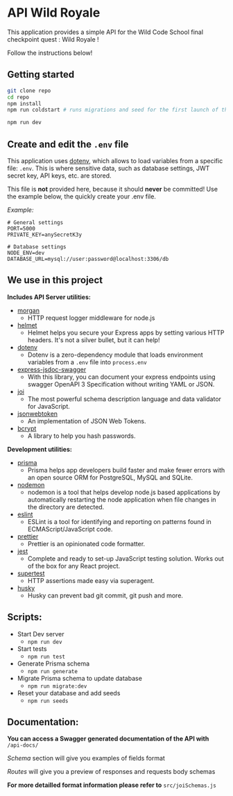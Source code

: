 # API Wild Royale

This application provides a simple API for the Wild Code School final checkpoint quest : Wild Royale !

Follow the instructions below!

## Getting started

```sh
git clone repo
cd repo
npm install
npm run coldstart # runs migrations and seed for the first launch of the project

npm run dev
```

## Create and edit the `.env` file

This application uses [dotenv](https://www.npmjs.com/package/dotenv), which allows to load variables from a specific file: `.env`. This is where sensitive data, such as database settings, JWT secret key, API keys, etc. are stored.

This file is **not** provided here, because it should **never** be committed! Use the example below, the quickly create your .env file.

_Example:_

```
# General settings
PORT=5000
PRIVATE_KEY=anySecretK3y

# Database settings
NODE_ENV=dev
DATABASE_URL=mysql://user:password@localhost:3306/db
```

## We use in this project

**Includes API Server utilities:**

- [morgan](https://www.npmjs.com/package/morgan)
  - HTTP request logger middleware for node.js
- [helmet](https://www.npmjs.com/package/helmet)
  - Helmet helps you secure your Express apps by setting various HTTP headers. It's not a silver bullet, but it can help!
- [dotenv](https://www.npmjs.com/package/dotenv)
  - Dotenv is a zero-dependency module that loads environment variables from a `.env` file into `process.env`
- [express-jsdoc-swagger](https://www.npmjs.com/package/express-jsdoc-swagger)
  - With this library, you can document your express endpoints using swagger OpenAPI 3 Specification without writing YAML or JSON.
- [joi](https://www.npmjs.com/package/joi)
  - The most powerful schema description language and data validator for JavaScript.
- [jsonwebtoken](https://www.npmjs.com/package/jsonwebtoken)
  - An implementation of JSON Web Tokens.
- [bcrypt](https://www.npmjs.com/package/bcrypt)
  - A library to help you hash passwords.

**Development utilities:**

- [prisma](https://www.npmjs.com/package/@prisma/cli)
  - Prisma helps app developers build faster and make fewer errors with an open source ORM for PostgreSQL, MySQL and SQLite.
- [nodemon](https://www.npmjs.com/package/nodemon)
  - nodemon is a tool that helps develop node.js based applications by automatically restarting the node application when file changes in the directory are detected.
- [eslint](https://www.npmjs.com/package/eslint)
  - ESLint is a tool for identifying and reporting on patterns found in ECMAScript/JavaScript code.
- [prettier](https://www.npmjs.com/package/prettier)
  - Prettier is an opinionated code formatter.
- [jest](https://www.npmjs.com/package/jest)
  - Complete and ready to set-up JavaScript testing solution. Works out of the box for any React project.
- [supertest](https://www.npmjs.com/package/supertest)
  - HTTP assertions made easy via superagent.
- [husky](https://www.npmjs.com/package/husky)
  - Husky can prevent bad git commit, git push and more.

## Scripts:

- Start Dev server
  - `npm run dev`
- Start tests
  - `npm run test`
- Generate Prisma schema
  - `npm run generate`
- Migrate Prisma schema to update database
  - `npm run migrate:dev`
- Reset your database and add seeds
  - `npm run seeds`

## Documentation:

**You can access a Swagger generated documentation of the API with** `/api-docs/`

_Schema_ section will give you examples of fields format

_Routes_ will give you a preview of responses and requests body schemas

**For more detailled format information please refer to** `src/joiSchemas.js`
